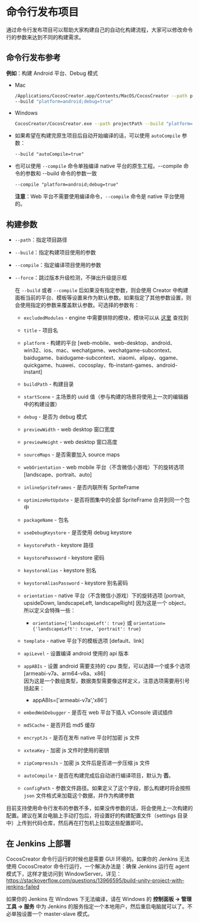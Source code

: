 # 命令行发布项目

通过命令行发布项目可以帮助大家构建自己的自动化构建流程，大家可以修改命令行的参数来达到不同的构建需求。

## 命令行发布参考

**例如**：构建 Android 平台、Debug 模式

- Mac

  ```bash
  /Applications/CocosCreator.app/Contents/MacOS/CocosCreator --path projectPath
  --build "platform=android;debug=true"
  ```

- Windows

  ```bash
  CocosCreator/CocosCreator.exe --path projectPath --build "platform=android;debug=true"
  ```

- 如果希望在构建完原生项目后自动开始编译的话，可以使用 `autoCompile` 参数：

  `--build "autoCompile=true"`

- 也可以使用 `--compile` 命令单独编译 native 平台的原生工程。--compile 命令的参数和 --build 命令的参数一致

  `--compile "platform=android;debug=true"`

  **注意**：Web 平台不需要使用编译命令，`--compile` 命令是 native 平台使用的。

## 构建参数

- `--path`：指定项目路径
- `--build`：指定构建项目使用的参数
- `--compile`：指定编译项目使用的参数
- `--force`：跳过版本升级检测，不弹出升级提示框

  在 `--build` 或者 `--compile` 后如果没有指定参数，则会使用 Creator 中构建面板当前的平台、模板等设置来作为默认参数。如果指定了其他参数设置，则会使用指定的参数来覆盖默认参数。可选择的参数有：

  - `excludedModules` - engine 中需要排除的模块，模块可以从 [这里](https://github.com/cocos-creator/engine/blob/master/modules.json) 查找到
  - `title` - 项目名
  - `platform` - 构建的平台 [web-mobile、web-desktop、android、win32、ios、mac、wechatgame、wechatgame-subcontext、baidugame、baidugame-subcontext、xiaomi、alipay、qgame、quickgame、huawei、cocosplay、fb-instant-games、android-instant]
  - `buildPath` - 构建目录
  - `startScene` - 主场景的 uuid 值（参与构建的场景将使用上一次的编辑器中的构建设置）
  - `debug` - 是否为 debug 模式
  - `previewWidth` - web desktop 窗口宽度
  - `previewHeight` - web desktop 窗口高度
  - `sourceMaps` - 是否需要加入 source maps
  - `webOrientation` - web mobile 平台（不含微信小游戏）下的旋转选项 [landscape、portrait、auto]
  - `inlineSpriteFrames` - 是否内联所有 SpriteFrame
  - `optimizeHotUpdate` - 是否将图集中的全部 SpriteFrame 合并到同一个包中

  - `packageName` - 包名
  - `useDebugKeystore` - 是否使用 debug keystore
  - `keystorePath` - keystore 路径
  - `keystorePassword` - keystore 密码
  - `keystoreAlias` - keystore 别名
  - `keystoreAliasPassword` - keystore 别名密码
  - `orientation` - native 平台（不含微信小游戏）下的旋转选项 [portrait, upsideDown, landscapeLeft, landscapeRight]
  因为这是一个 object，所以定义会特殊一些：
    - `orientation={'landscapeLeft': true}` 或 `orientation={'landscapeLeft': true, 'portrait': true}`
  - `template` - native 平台下的模板选项 [default、link]

  - `apiLevel` - 设置编译 android 使用的 api 版本
  - `appABIs` - 设置 android 需要支持的 cpu 类型，可以选择一个或多个选项 [armeabi-v7a、arm64-v8a、x86]<br>
  因为这是一个数组类型，数据类型需要像这样定义，注意选项需要用引号括起来：
    - appABIs=['armeabi-v7a','x86']

  - `embedWebDebugger` - 是否在 web 平台下插入 vConsole 调试插件<br>
  - `md5Cache` - 是否开启 md5 缓存
  - `encryptJs` - 是否在发布 native 平台时加密 js 文件
  - `xxteaKey` - 加密 js 文件时使用的密钥
  - `zipCompressJs` - 加密 js 文件后是否进一步压缩 js 文件
  - `autoCompile` - 是否在构建完成后自动进行编译项目，默认为 **否**。
  - `configPath` - 参数文件路径。如果定义了这个字段，那么构建时将会按照 `json` 文件格式来加载这个数据，并作为构建参数

目前支持使用命令行发布的参数不多，如果没传参数的话，将会使用上一次构建的配置。建议在某台电脑上手动打包后，将设置好的构建配置文件（settings 目录中）上传到代码仓库，然后再在打包机上拉取这些配置即可。

## 在 Jenkins 上部署

CocosCreator 命令行运行的时候也是需要 GUI 环境的。如果你的 Jenkins 无法使用 CocosCreator 命令行运行，一个解决办法是：确保 Jenkins 运行在 agent 模式下，这样才能访问到 WindowServer。详见：<https://stackoverflow.com/questions/13966595/build-unity-project-with-jenkins-failed>

如果你的 Jenkins 在 Windows 下无法编译，请在 Windows 的 **控制面板 -> 管理工具 -> 服务** 中为 Jenkins 的服务指定一个本地用户，然后重启电脑就可以了。不必单独设置一个 master-slave 模式。
